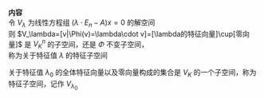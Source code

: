 **内容**    
令 $V_\lambda$ 为线性方程组 $(\lambda\cdot E_n-A)x=0$ 的解空间    
则 $V_\lambda=[v|\Phi(v)=\lambda\cdot v]=[\lambda的特征向量]\cup[零向量]$ 是 $V_K^n$ 的子空间，还是 $\Phi$ 不变子空间，    
称为关于特征值 $\lambda$ 的特征子空间    
    
关于特征值 $\lambda_0$ 的全体特征向量以及零向量构成的集合是 $V_K$ 的一个子空间，称为特征子空间，记作 $V_{\lambda_0}$     
